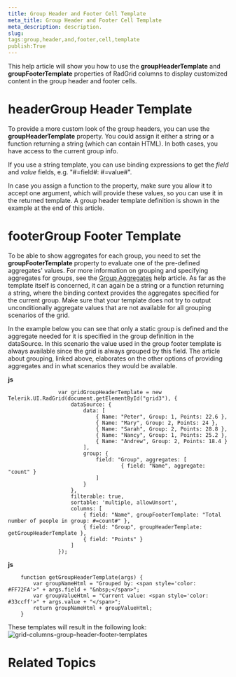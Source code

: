 ```yaml
---
title: Group Header and Footer Cell Template
meta_title: Group Header and Footer Cell Template
meta_description: description.
slug: 
tags:group,header,and,footer,cell,template
publish:True
---
```



This help article will show you how to use the __groupHeaderTemplate__ and __groupFooterTemplate__ properties of
				RadGrid columns to display customized content in the group header and footer cells.
			

# headerGroup Header Template

To provide a more custom look of the group headers, you can use the __groupHeaderTemplate__ property. You could assign it either a string
					or a function returning a string (which can contain HTML). In both cases, you have access to the current group info.
				

If you use a string template, you can use binding expressions to get the *field* and *value*
					fields, e.g. "#=field#: #=value#".
				

In case you assign a function to the property, make sure you allow it to accept one argument, which will provide these values, so you can use it in
					the returned template. A group header template definition is shown in the example at the end of this article.
				

# footerGroup Footer Template

To be able to show aggregates for each group, you need to set the __groupFooterTemplate__ property to evaluate one of the pre-defined
					aggregates' values. For more information on grouping and specifying aggregates for groups, see the
					[Group Aggregates](7df5d01f-3ece-4715-a910-90fa2cbc6965) help article. As far as the template itself is concerned, it can again be a string or a
					function returning a string, where the binding context provides the aggregates specified for the current group. Make sure that your template does not try to
					output unconditionally aggregate values that are not available for all grouping scenarios of the grid.
				

In the example below you can see that only a static group is defined and the aggregate needed for it is specified in the group definition in the dataSource.
					In this scenario the value used in the group footer template is always available since the grid is always grouped by this field. The article about grouping,
					linked above, elaborates on the other options of providing aggregates and in what scenarios they would be available.
				


 __js__
    


					var gridGroupHeaderTemplate = new Telerik.UI.RadGrid(document.getElementById("grid3"), {
						dataSource: {
							data: [
								{ Name: "Peter", Group: 1, Points: 22.6 },
								{ Name: "Mary", Group: 2, Points: 24 },
								{ Name: "Sarah", Group: 2, Points: 28.8 },
								{ Name: "Nancy", Group: 1, Points: 25.2 },
								{ Name: "Andrew", Group: 2, Points: 18.4 }
							],
							group: {
								field: "Group", aggregates: [
										{ field: "Name", aggregate: "count" }
								]
							}
						},
						filterable: true,
						sortable: 'multiple, allowUnsort',
						columns: [
							{ field: "Name", groupFooterTemplate: "Total number of people in group: #=count#" },
							{ field: "Group", groupHeaderTemplate: getGroupHeaderTemplate },
							{ field: "Points" }
						]
					});




 __js__
    


		function getGroupHeaderTemplate(args) {
			var groupNameHtml = "Grouped by: <span style='color: #FF72FA'>" + args.field + "&nbsp;</span>";
			var groupValueHtml = "Current value: <span style='color: #33ccff'>" + args.value + "</span>";
			return groupNameHtml + groupValueHtml;
		}



These templates will result in the following look:![grid-columns-group-header-footer-templates](../Media/Controls\Grid\grid-columns-group-header-footer-templates.png)

# Related Topics
